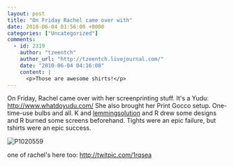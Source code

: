 ```yaml
---
layout: post
title: "On Friday Rachel came over with"
date: 2010-06-04 01:56:00 +0000
categories: ["Uncategorized"]
comments:
  - id: 2319
    author: "tzeentch"
    author_url: "http://tzeentch.livejournal.com/"
    date: "2010-06-04 04:16:08"
    content: |
      <p>Those are awesome shirts!</p>
---
```


On Friday, Rachel came over with her screenprinting stuff. It's a Yudu: http://www.whatdoyudu.com/  She also brought her Print Gocco setup. One-time-use bulbs and all.
K and [lemmingsolution](http://lemmingsolution.livejournal.com/) and R drew some designs and R burned some screens beforehand. 
Tights were an epic failure, but tshirts were an epic success. 

![P1020559](http://farm5.static.flickr.com/4031/4649367047_5bc9734485.jpg) 

one of rachel's here too: http://twitpic.com/1rqsea
